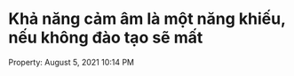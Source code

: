 ---
---

# Khả năng cảm âm là một năng khiếu, nếu không đào tạo sẽ mất

Property: August 5, 2021 10:14 PM